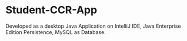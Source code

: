 # Student-CCR-App
Developed as a desktop Java Application on IntelliJ IDE, Java Enterprise Edition Persistence, MySQL as Database.
